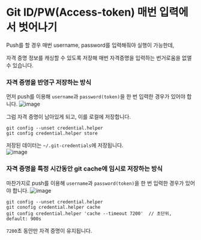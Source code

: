 # Git ID/PW(Access-token) 매번 입력에서 벗어나기

Push를 할 경우 매번 username, password를 입력해줘야 실행이 가능한데,

자격 증명 정보를 캐싱할 수 있도록 저장해 매번 자격증명을 입력하는 번거로움을 없앨 수 있습니다.

### 자격 증명을 반영구 저장하는 방식

먼저 push를 이용해 `username`과 `password(token)`을 한 번 입력한 경우가 있어야 합니다.
![image](https://user-images.githubusercontent.com/43658658/160055785-a7114fca-dbaf-40dc-b679-de181fdd8475.png)

그럼 자격 증명이 남아있게 되고, 이를 로컬에 저장합니다.

```
git config --unset credential.helper
git config credential.helper store
```

저장된 데이터는 `~/.git-credentials`에 저장됩니다.   
![image](https://user-images.githubusercontent.com/43658658/160055682-76c163fb-cd6e-4157-ba8d-d7555612d81c.png)


### 자격 증명을 특정 시간동안 git cache에 임시로 저장하는 방식

마찬가지로 push를 이용해 `username`과 `password(token)`을 한 번 입력한 경우가 있어야 합니다.
![image](https://user-images.githubusercontent.com/43658658/160055785-a7114fca-dbaf-40dc-b679-de181fdd8475.png)

```
git config --unset credential.helper
git conofig credential.helper cache
git config credential.helper 'cache --timeout 7200'  // 초단위, default: 900s
```

`7200`초 동안만 자격 증명이 유지됩니다.

